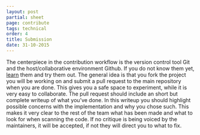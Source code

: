 ```yaml
---
layout: post
partial: sheet
page: contribute
tags: technical
order: 4
title: Submission
date: 31-10-2015
---
```

The centerpiece in the contribution workflow is the version control tool Git and the host/collaborative environment Github. If you do not know them yet, [learn](https://www.codeschool.com/courses/try-git) them and try them out. The general idea is that you fork the project you will be working on and submit a pull request to the main repository when you are done. This gives you a safe space to experiment, while it is very easy to collaborate. The pull request should include an short but complete writeup of what you’ve done. In this writeup you should highlight possible concerns with the implementation and why you chose such. This makes it very clear to the rest of the team what has been made and what to look for when scanning the code. If no critique is being voiced by the maintainers, it will be accepted, if not they will direct you to what to fix. 